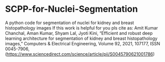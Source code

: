 # SCPP-for-Nuclei-Segmentation
A python code for segmentation of nuclei for kidney and breast histopathology images 
If this work is helpful for you pls cite  as: Amit Kumar Chanchal, Aman Kumar, Shyam Lal, Jyoti Kini, “Efficient and robust deep learning architecture for segmentation of kidney and breast histopathology images,” Computers & Electrical Engineering, Volume 92, 2021, 107177, ISSN 0045-7906, (https://www.sciencedirect.com/science/article/pii/S0045790621001786)

